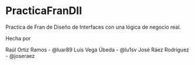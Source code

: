 # PracticaFranDII
Practica de Fran de Diseño de Interfaces con una lógica de negocio real.

Hecha por

Raúl Ortiz Ramos - @luar89
Luis Vega Úbeda - @lu1sv
José Ráez Rodríguez - @joseraez
